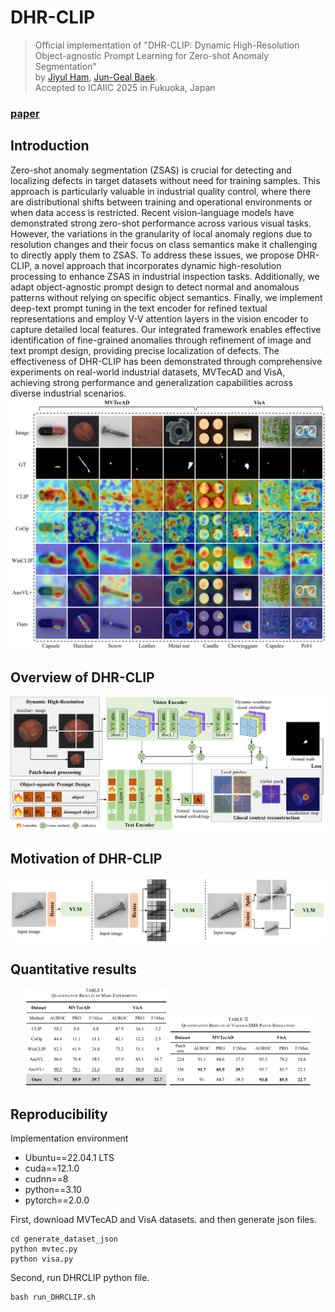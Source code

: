 # DHR-CLIP
> Official implementation of "DHR-CLIP: Dynamic High-Resolution Object-agnostic Prompt Learning for Zero-shot Anomaly Segmentation"  
> by [Jiyul Ham](), [Jun-Geal Baek]().  
> Accepted to ICAIIC 2025 in Fukuoka, Japan


### [paper]()

## Introduction
Zero-shot anomaly segmentation (ZSAS) is crucial for detecting and localizing defects in target datasets without need for training samples. This approach is particularly valuable in industrial quality control, where there are distributional shifts between training and operational environments or when data access is restricted. Recent vision-language models have demonstrated strong zero-shot performance across various visual tasks. However, the variations in the granularity of local anomaly regions due to resolution changes and their focus on class semantics make it challenging to directly apply them to ZSAS. To address these issues, we propose DHR-CLIP, a novel approach that incorporates dynamic high-resolution processing to enhance ZSAS in industrial inspection tasks. Additionally, we adapt object-agnostic prompt design to detect normal and anomalous patterns without relying on specific object semantics. Finally, we implement deep-text prompt tuning in the text encoder for refined textual representations and employ V-V attention layers in the vision encoder to capture detailed local features. Our integrated framework enables effective identification of fine-grained anomalies through refinement of image and text prompt design, providing precise localization of defects. The effectiveness of DHR-CLIP has been demonstrated through comprehensive experiments on real-world industrial datasets, MVTecAD and VisA, achieving strong performance and generalization capabilities across diverse industrial scenarios.  
![overview](https://github.com/YUL-git/DHR-CLIP/blob/main/asset/figure_3.png)

## Overview of DHR-CLIP
![overview](https://github.com/YUL-git/DHR-CLIP/blob/main/asset/figure_2.png)

## Motivation of DHR-CLIP
![overview](https://github.com/YUL-git/DHR-CLIP/blob/main/asset/figure_1.png)

## Quantitative results
<p align="center">
  <img src="https://github.com/YUL-git/DHR-CLIP/blob/main/asset/figure_4.png" alt="Table 1" width="45%">
  <img src="https://github.com/YUL-git/DHR-CLIP/blob/main/asset/figure_5.png" alt="Table 2" width="45%">
</p>

## Reproducibility
Implementation environment 
* Ubuntu==22.04.1 LTS
* cuda==12.1.0
* cudnn==8
* python==3.10
* pytorch==2.0.0

First, download MVTecAD and VisA datasets. and then generate json files.
```
cd generate_dataset_json
python mvtec.py
python visa.py
```

Second, run DHRCLIP python file.
```
bash run_DHRCLIP.sh
```
